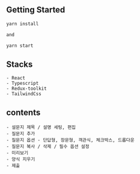 ## Getting Started

```bash
yarn install

and

yarn start
```

## Stacks

```
- React
- Typescript
- Redux-toolkit
- TailwindCss
```

## contents

```
- 설문지 제목 / 설명 세팅, 편집
- 질문지 추가
- 질문지 옵션 - 단답형, 장문형, 객관식, 체크박스, 드롭다운
- 질문지 복사 / 삭제 / 필수 옵션 설정
- 미리보기
- 양식 지우기
- 제출

```
